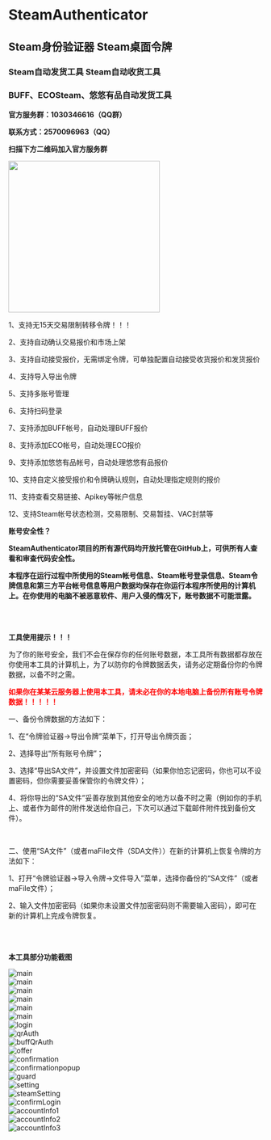 # SteamAuthenticator
## Steam身份验证器 Steam桌面令牌
### Steam自动发货工具 Steam自动收货工具
### BUFF、ECOSteam、悠悠有品自动发货工具

<div>
  <p><strong>官方服务群：1030346616（QQ群）</strong></p>
  <p><strong>联系方式：2570096963（QQ）</strong></p>
  <p><strong>扫描下方二维码加入官方服务群</strong></p>
  <p><img src="/images/qqGroup.jpg" width="300" height="300" ></p>
</div>

<div>
  <p>1、支持无15天交易限制转移令牌！！！</p>
  <p>2、支持自动确认交易报价和市场上架</p>
  <p>3、支持自动接受报价，无需绑定令牌，可单独配置自动接受收货报价和发货报价</p>
  <p>4、支持导入导出令牌</p>
  <p>5、支持多账号管理</p>
  <p>6、支持扫码登录</p>
  <p>7、支持添加BUFF帐号，自动处理BUFF报价</p>
  <p>8、支持添加ECO帐号，自动处理ECO报价</p>
  <p>9、支持添加悠悠有品帐号，自动处理悠悠有品报价</p>
  <p>10、支持自定义接受报价和令牌确认规则，自动处理指定规则的报价</p>
  <p>11、支持查看交易链接、Apikey等帐户信息</p>
  <p>12、支持Steam帐号状态检测，交易限制、交易暂挂、VAC封禁等</p>
</div>

<div>
  <p><strong>账号安全性？</strong></p>
  <p><strong>SteamAuthenticator项目的所有源代码均开放托管在GitHub上，可供所有人查看和审查代码安全性。</strong></p>
  <p><strong>本程序在运行过程中所使用的Steam帐号信息、Steam帐号登录信息、Steam令牌信息和第三方平台帐号信息等用户数据均保存在你运行本程序所使用的计算机上。在你使用的电脑不被恶意软件、用户入侵的情况下，账号数据不可能泄露。</strong></p>
</div>

<br /><br />

<div>
  <p><strong>工具使用提示！！！</strong></p>
  <p>为了你的账号安全，我们不会在保存你的任何账号数据，本工具所有数据都存放在你使用本工具的计算机上，为了以防你的令牌数据丢失，请务必定期备份你的令牌数据，以备不时之需。</p>
  <p style="color: #FF0000;"><strong>如果你在某某云服务器上使用本工具，请未必在你的本地电脑上备份所有账号令牌数据！！！！！</strong></p>
  <p>一、备份令牌数据的方法如下：</p>
  <p>1、在“令牌验证器->导出令牌”菜单下，打开导出令牌页面；</p>
  <p>2、选择导出“所有账号令牌”；</p>
  <p>3、选择“导出SA文件”，并设置文件加密密码（如果你怕忘记密码，你也可以不设置密码，但你需要妥善保管你的令牌文件）；</p>
  <p>4、将你导出的“SA文件”妥善存放到其他安全的地方以备不时之需（例如你的手机上、或者作为邮件的附件发送给你自己，下次可以通过下载邮件附件找到备份文件）。</p>
  <br />
  <p>二、使用“SA文件”（或者maFile文件（SDA文件））在新的计算机上恢复令牌的方法如下：</p>
  <p>1、打开“令牌验证器->导入令牌->文件导入”菜单，选择你备份的“SA文件”（或者maFile文件）；</p>
  <p>2、输入文件加密密码（如果你未设置文件加密密码则不需要输入密码），即可在新的计算机上完成令牌恢复。</p>
</div>

<br /><br />
<p><strong>本工具部分功能截图</strong></p>

![main](images/1_main.png)<br />
![main](images/1_main_menu1.png)<br />
![main](images/1_main_menu2.png)<br />
![main](images/1_main_steam_menu.png)<br />
![main](images/2_main_buff.png)<br />
![main](images/2_main_buff_menu.png)<br />
![login](images/3_login.png)<br />
![qrAuth](images/4_qrAuth.png)<br />
![buffQrAuth](images/5_buffQrAuth.png)<br />
![offer](images/6_offer.png)<br />
![confirmation](images/7_confirmation.png)<br />
![confirmationpopup](images/8_confirmationpopup.png)<br />
![guard](images/9_guard.png)<br />
![setting](images/10_setting.png)<br />
![steamSetting](images/11_steamSetting.png)<br />
![confirmLogin](images/12_confirm_login.png)<br />
![accountInfo1](images/13_account_info_1.png)<br />
![accountInfo2](images/13_account_info_2.png)<br />
![accountInfo3](images/13_account_info_3.png)<br />



